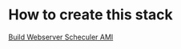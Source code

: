 # How to create this stack

[Build Webserver Scheculer AMI](/packer/airflow_websched_python3/README.md)